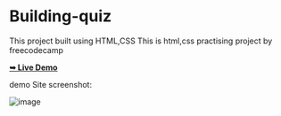 # Building-quiz
This project built using HTML,CSS
This is html,css practising project by freecodecamp


  <a href="https://habeeb-an.github.io/Building-quiz/"><strong>➥ Live Demo</strong></a>


demo Site screenshot:

![image](https://user-images.githubusercontent.com/117254052/203708380-a5b7614c-7df9-4a88-9810-b9642ada2252.png)


